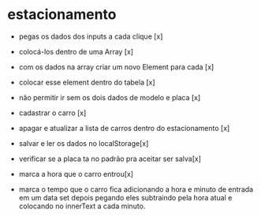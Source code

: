 # estacionamento

- pegas os dados dos inputs a cada clique [x]

- colocá-los dentro de uma Array [x]

- com os dados na array criar um novo Element para cada [x]

- colocar esse element dentro do tabela [x]

- não permitir ir sem os dois dados de modelo e placa [x]

- cadastrar o carro [x]

- apagar e atualizar a lista de carros dentro do estacionamento [x]

- salvar e ler os dados no localStorage[x]

- verificar se a placa ta no padrão pra aceitar ser salva[x]

- marca a hora que o carro entrou[x]

- marca o tempo que o carro fica adicionando a hora e minuto de entrada em um data set depois pegando eles subtraindo pela hora atual e colocando no innerText a cada minuto.
